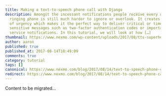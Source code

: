 ```yaml
---
title: Making a text-to-speech phone call with Django
description: Amongst the incessant notifications people receive every day; a
  ringing phone is still much harder to ignore or overlook. It creates a sense
  of urgency which makes it the perfect way to deliver critical or time
  sensitive messages such as two-factor authentication codes or important
  service notifications. In this tutorial, we will look at how […]
thumbnail: https://www.nexmo.com/wp-content/uploads/2017/08/tts-superhero.png
author: aaron
published: true
published_at: 2017-08-14T18:49:09
comments: true
category: tutorial
tags: []
canonical: https://www.nexmo.com/blog/2017/08/14/text-to-speech-phone-call-with-django-dr
redirect: https://www.nexmo.com/blog/2017/08/14/text-to-speech-phone-call-with-django-dr
---
```

Content to be migrated...
